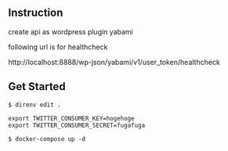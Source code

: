 ## Instruction

create api as wordpress plugin yabami

following url is for healthcheck

http://localhost:8888/wp-json/yabami/v1/user_token/healthcheck

## Get Started

```
$ direnv edit .
```

```
export TWITTER_CONSUMER_KEY=hogehoge
export TWITTER_CONSUMER_SECRET=fugafuga
```


```
$ docker-compose up -d
```
